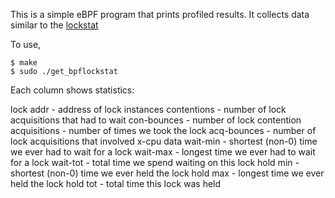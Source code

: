This is a simple eBPF program that prints profiled results.
It collects data similar to the
[lockstat](https://www.kernel.org/doc/html/latest/locking/lockstat.html)

To use,

	$ make
	$ sudo ./get_bpflockstat

Each column shows statistics:

 lock addr
	- address of lock instances
 contentions
	- number of lock acquisitions that had to wait
 con-bounces
	- number of lock contention
 acquisitions
	- number of times we took the lock
 acq-bounces
	- number of lock acquisitions that involved x-cpu data
 wait-min
	- shortest (non-0) time we ever had to wait for a lock
 wait-max
	- longest time we ever had to wait for a lock
 wait-tot
	- total time we spend waiting on this lock
 hold min
	- shortest (non-0) time we ever held the lock
 hold max
	- longest time we ever held the lock
 hold tot
	- total time this lock was held
